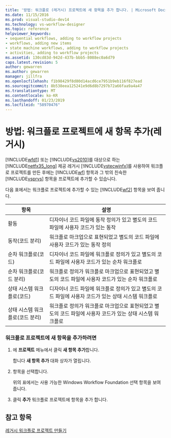 ```yaml
---
title: '방법: 워크플로 (레거시) 프로젝트에 새 항목을 추가 합니다. | Microsoft Docs'
ms.date: 11/15/2016
ms.prod: visual-studio-dev14
ms.technology: vs-workflow-designer
ms.topic: reference
helpviewer_keywords:
- sequential workflows, adding to workflow projects
- workflows, adding new items
- state machine workflows, adding to workflow projects
- activities, adding to workflow projects
ms.assetid: 130cd83d-942d-437b-bbb5-8088ec0a6d79
caps.latest.revision: 5
author: gewarren
ms.author: gewarren
manager: jillfra
ms.openlocfilehash: f1b98429f8d80d14acd6ce7951b9eb116f827ead
ms.sourcegitcommit: 8b538eea125241e9d6d8b7297b72a66faa9a4a47
ms.translationtype: MT
ms.contentlocale: ko-KR
ms.lasthandoff: 01/23/2019
ms.locfileid: "58970476"
---
```

# <a name="how-to-add-a-new-item-to-a-workflow-project-legacy"></a>방법: 워크플로 프로젝트에 새 항목 추가(레거시)
[!INCLUDE[wfd1](../includes/wfd1-md.md)] 또는 [!INCLUDE[vs2010](../includes/vs2010-md.md)]를 대상으로 하는 [!INCLUDE[netfx35_long](../includes/netfx35-long-md.md)] 제공 레거시 [!INCLUDE[vstecwinfx](../includes/vstecwinfx-md.md)]를 사용하여 워크플로 프로젝트를 만든 후에는 [!INCLUDE[wf](../includes/wf-md.md)] 항목과 그 밖의 친숙한 [!INCLUDE[vsprvs](../includes/vsprvs-md.md)] 항목을 프로젝트에 추가할 수 있습니다.  
  
 다음 표에서는 워크플로 프로젝트에 추가할 수 있는 [!INCLUDE[wf2](../includes/wf2-md.md)] 항목을 보여 줍니다.  
  
|항목|설명|  
|----------|-----------------|  
|활동|디자이너 코드 파일에 동작 정의가 있고 별도의 코드 파일에 사용자 코드가 있는 동작|  
|동작(코드 분리)|워크플로 마크업으로 표현되었고 별도의 코드 파일에 사용자 코드가 있는 동작 정의|  
|순차 워크플로(코드)|디자이너 코드 파일에 워크플로 정의가 있고 별도의 코드 파일에 사용자 코드가 있는 순차 워크플로|  
|순차 워크플로(코드 분리)|워크플로 정의가 워크플로 마크업으로 표현되었고 별도의 코드 파일에 사용자 코드가 있는 순차 워크플로|  
|상태 시스템 워크플로(코드)|디자이너 코드 파일에 워크플로 정의가 있고 별도의 코드 파일에 사용자 코드가 있는 상태 시스템 워크플로|  
|상태 시스템 워크플로(코드 분리)|워크플로 정의가 워크플로 마크업으로 표현되었고 별도의 코드 파일에 사용자 코드가 있는 상태 시스템 워크플로|  
  
### <a name="to-add-a-new-item-to-a-workflow-project"></a>워크플로 프로젝트에 새 항목을 추가하려면  
  
1.  에 **프로젝트** 메뉴에서 클릭 **새 항목 추가**합니다.  
  
     합니다 **새 항목 추가** 대화 상자가 열립니다.  
  
2.  항목을 선택합니다.  
  
     위의 표에서는 사용 가능한 Windows Workflow Foundation 선택 항목을 보여 줍니다.  
  
3.  클릭 **추가** 워크플로 프로젝트에 항목을 추가 합니다.  
  
## <a name="see-also"></a>참고 항목  
 [레거시 워크플로 프로젝트 만들기](../workflow-designer/creating-legacy-workflow-projects.md)
